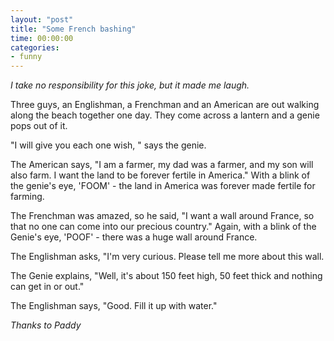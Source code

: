 ```yaml
---
layout: "post"
title: "Some French bashing"
time: 00:00:00
categories: 
- funny
---
```

<em>I take no responsibility for this joke, but it made me laugh.</em>

Three guys, an Englishman, a Frenchman and an American are out walking along the beach together one day. They come across a lantern and a genie pops out of it.

"I will give you each one wish, " says the genie.

The American says, "I am a farmer, my dad was a farmer, and my son will also farm. I want the land to be forever fertile in America." With a blink of the genie's eye, 'FOOM' - the land in America was forever made fertile for farming.

The Frenchman was amazed, so he said, "I want a wall around France, so that no one can come into our precious country." Again, with a blink of the Genie's eye, 'POOF' - there was a huge wall around France.

The Englishman asks, "I'm very curious. Please tell me more about this wall.

The Genie explains, "Well, it's about 150 feet high, 50 feet thick and nothing can get in or out."

The Englishman says, "Good. Fill it up with water."

<em>Thanks to Paddy</em>